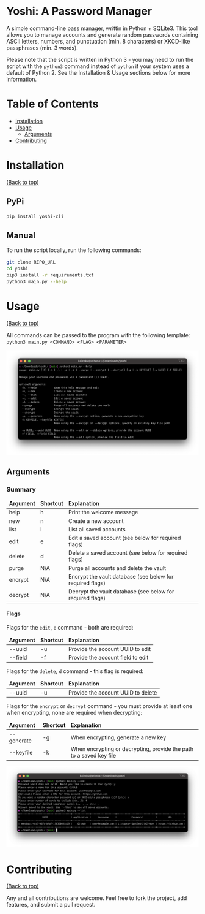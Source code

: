# Yoshi: A Password Manager

A simple command-line pass manager, writtin in Python + SQLite3. This tool
allows you to manage accounts and generate random passwords containing ASCII
letters, numbers, and punctuation (min. 8 characters) or XKCD-like passphrases
(min. 3 words).

Please note that the script is written in Python 3 - you may need to run the
script with the `python3` command instead of `python` if your system uses a
default of Python 2. See the Installation & Usage sections below for more
information.

# Table of Contents

-   [Installation](#installation)
-   [Usage](#usage)
    -   [Arguments](#arguments)
-   [Contributing](#contributing)

# Installation

[(Back to top)](#table-of-contents)

## PyPi

```bash
pip install yoshi-cli
```

## Manual

To run the script locally, run the following commands:

```bash
git clone REPO_URL
cd yoshi
pip3 install -r requirements.txt
python3 main.py --help
```

# Usage

[(Back to top)](#table-of-contents)

All commands can be passed to the program with the following template:  
`python3 main.py <COMMAND> <FLAG> <PARAMETER>`

![Yoshi CLI Help](./examples/yoshi-help.png)

## Arguments

### Summary

<table>
  <thead>
    <tr>
      <td><b>Argument</b></td>
      <td><b>Shortcut</b></td>
      <td><b>Explanation</b></td>
    </tr>
  </thead>
  <tbody>
    <tr>
      <td>help</td>
      <td>h</td>
      <td>Print the welcome message</td>
    </tr>
    <tr>
      <td>new</td>
      <td>n</td>
      <td>Create a new account</td>
    </tr>
    <tr>
      <td>list</td>
      <td>l</td>
      <td>List all saved accounts</td>
    </tr>
    <tr>
      <td>edit</td>
      <td>e</td>
      <td>Edit a saved account (see below for required flags)</td>
    </tr>
    <tr>
      <td>delete</td>
      <td>d</td>
      <td>Delete a saved account (see below for required flags)</td>
    </tr>
    <tr>
      <td>purge</td>
      <td>N/A</td>
      <td>Purge all accounts and delete the vault</td>
    </tr>
    <tr>
      <td>encrypt</td>
      <td>N/A</td>
      <td>Encrypt the vault database (see below for required flags)</td>
    </tr>
    <tr>
      <td>decrypt</td>
      <td>N/A</td>
      <td>Decrypt the vault database (see below for required flags)</td>
    </tr>
  </tbody>
</table>

#### Flags

Flags for the `edit`, `e` command - both are required:

<table>
  <thead>
    <tr>
      <td><b>Argument</b></td>
      <td><b>Shortcut</b></td>
      <td><b>Explanation</b></td>
    </tr>
  </thead>
  <tbody>
    <tr>
      <td>--uuid</td>
      <td>-u</td>
      <td>Provide the account UUID to edit</td>
    </tr>
    <tr>
      <td>--field</td>
      <td>-f</td>
      <td>Provide the account field to edit</td>
    </tr>
  </tbody>
</table>

Flags for the `delete`, `d` command - this flag is required:

<table>
  <thead>
    <tr>
      <td><b>Argument</b></td>
      <td><b>Shortcut</b></td>
      <td><b>Explanation</b></td>
    </tr>
  </thead>
  <tbody>
    <tr>
      <td>--uuid</td>
      <td>-u</td>
      <td>Provide the account UUID to delete</td>
    </tr>
  </tbody>
</table>

Flags for the `encrypt` or `decrypt` command - you must provide at least one
when encrypting, none are required when decrypting:

<table>
  <thead>
    <tr>
      <td><b>Argument</b></td>
      <td><b>Shortcut</b></td>
      <td><b>Explanation</b></td>
    </tr>
  </thead>
  <tbody>
    <tr>
      <td>--generate</td>
      <td>-g</td>
      <td>When encrypting, generate a new key</td>
    </tr>
    <tr>
      <td>--keyfile</td>
      <td>-k</td>
      <td>When encrypting or decrypting, provide the path to a saved key file</td>
    </tr>
  </tbody>
</table>

![Yoshi CLI New Account](./examples/yoshi-example.png)

# Contributing

[(Back to top)](#table-of-contents)

Any and all contributions are welcome. Feel free to fork the project, add
features, and submit a pull request.
